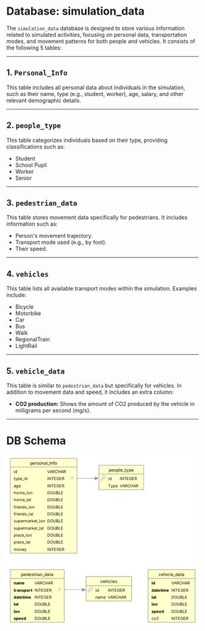 # Database: simulation_data

The `simulation_data` database is designed to store various information related to simulated activities, focusing on personal data, transportation modes, and movement patterns for both people and vehicles. It consists of the following 5 tables:

---

## 1. `Personal_Info`

This table includes all personal data about individuals in the simulation, such as their name, type (e.g., student, worker), age, salary, and other relevant demographic details.

---

## 2. `people_type`

This table categorizes individuals based on their type, providing classifications such as:
* Student
* School Pupil
* Worker
* Senior

---

## 3. `pedestrian_data`

This table stores movement data specifically for pedestrians. It includes information such as:
* Person's movement trajectory.
* Transport mode used (e.g., by foot).
* Their speed.

---

## 4. `vehicles`

This table lists all available transport modes within the simulation. Examples include:
* Bicycle
* Motorbike
* Car
* Bus
* Walk
* RegionalTrain
* LightRail

---

## 5. `vehicle_data`

This table is similar to `pedestrian_data` but specifically for vehicles. In addition to movement data and speed, it includes an extra column:
* **CO2 production:** Shows the amount of CO2 produced by the vehicle in milligrams per second (mg/s).

---
# DB Schema
![Image](Img/Db_Schema.jpg)